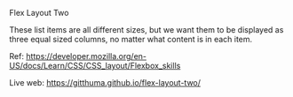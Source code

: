 Flex Layout Two

These list items are all different sizes, but we want them to be displayed as three equal sized columns, no matter what content is in each item.

Ref: https://developer.mozilla.org/en-US/docs/Learn/CSS/CSS_layout/Flexbox_skills

Live web: https://gitthuma.github.io/flex-layout-two/
